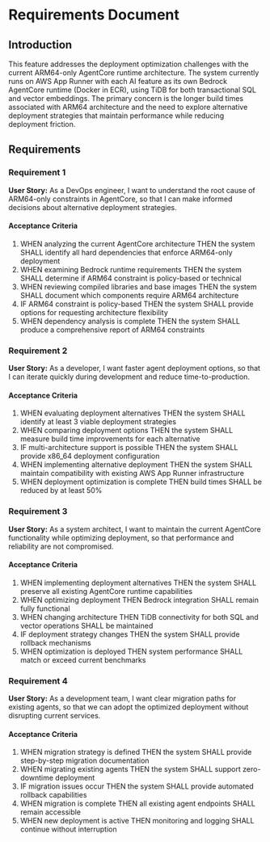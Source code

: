 # Requirements Document

## Introduction

This feature addresses the deployment optimization challenges with the current ARM64-only AgentCore runtime architecture. The system currently runs on AWS App Runner with each AI feature as its own Bedrock AgentCore runtime (Docker in ECR), using TiDB for both transactional SQL and vector embeddings. The primary concern is the longer build times associated with ARM64 architecture and the need to explore alternative deployment strategies that maintain performance while reducing deployment friction.

## Requirements

### Requirement 1

**User Story:** As a DevOps engineer, I want to understand the root cause of ARM64-only constraints in AgentCore, so that I can make informed decisions about alternative deployment strategies.

#### Acceptance Criteria

1. WHEN analyzing the current AgentCore architecture THEN the system SHALL identify all hard dependencies that enforce ARM64-only deployment
2. WHEN examining Bedrock runtime requirements THEN the system SHALL determine if ARM64 constraint is policy-based or technical
3. WHEN reviewing compiled libraries and base images THEN the system SHALL document which components require ARM64 architecture
4. IF ARM64 constraint is policy-based THEN the system SHALL provide options for requesting architecture flexibility
5. WHEN dependency analysis is complete THEN the system SHALL produce a comprehensive report of ARM64 constraints

### Requirement 2

**User Story:** As a developer, I want faster agent deployment options, so that I can iterate quickly during development and reduce time-to-production.

#### Acceptance Criteria

1. WHEN evaluating deployment alternatives THEN the system SHALL identify at least 3 viable deployment strategies
2. WHEN comparing deployment options THEN the system SHALL measure build time improvements for each alternative
3. IF multi-architecture support is possible THEN the system SHALL provide x86_64 deployment configuration
4. WHEN implementing alternative deployment THEN the system SHALL maintain compatibility with existing AWS App Runner infrastructure
5. WHEN deployment optimization is complete THEN build times SHALL be reduced by at least 50%

### Requirement 3

**User Story:** As a system architect, I want to maintain the current AgentCore functionality while optimizing deployment, so that performance and reliability are not compromised.

#### Acceptance Criteria

1. WHEN implementing deployment alternatives THEN the system SHALL preserve all existing AgentCore runtime capabilities
2. WHEN optimizing deployment THEN Bedrock integration SHALL remain fully functional
3. WHEN changing architecture THEN TiDB connectivity for both SQL and vector operations SHALL be maintained
4. IF deployment strategy changes THEN the system SHALL provide rollback mechanisms
5. WHEN optimization is deployed THEN system performance SHALL match or exceed current benchmarks

### Requirement 4

**User Story:** As a development team, I want clear migration paths for existing agents, so that we can adopt the optimized deployment without disrupting current services.

#### Acceptance Criteria

1. WHEN migration strategy is defined THEN the system SHALL provide step-by-step migration documentation
2. WHEN migrating existing agents THEN the system SHALL support zero-downtime deployment
3. IF migration issues occur THEN the system SHALL provide automated rollback capabilities
4. WHEN migration is complete THEN all existing agent endpoints SHALL remain accessible
5. WHEN new deployment is active THEN monitoring and logging SHALL continue without interruption